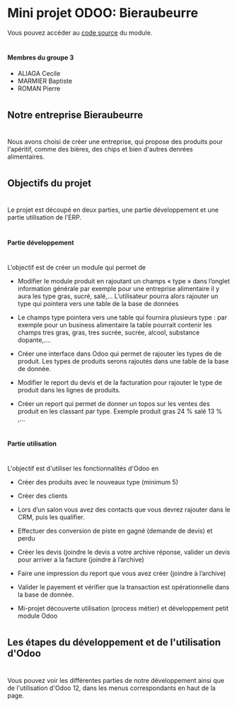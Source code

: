 # Mini projet ODOO: Bieraubeurre

Vous pouvez accéder au [code source](https://github.com/RexT2507/product_type) du module.

#

#### Membres du groupe 3
* ALIAGA Cecile
* MARMIER Baptiste
* ROMAN Pierre

#

## Notre entreprise Bieraubeurre

#

Nous avons choisi de créer une entreprise, qui propose des produits pour l'apéritif, comme des bières, des chips et bien d'autres denrées alimentaires.

#

## Objectifs du projet

#

Le projet est découpé en deux parties, une partie développement et une partie utilisation de l'ERP.

#

#### Partie développement

#

L’objectif est de créer un module qui permet de

* Modifier le module produit en rajoutant un champs « type » dans l’onglet information
générale par exemple pour une entreprise alimentaire il y aura les type gras, sucré, salé,…
L’utilisateur pourra alors rajouter un type qui pointera vers une table de la base de données

* Le champs type pointera vers une table qui fournira plusieurs type : par exemple pour un
business alimentaire la table pourrait contenir les champs tres gras, gras, tres sucrée, sucrée,
alcool, substance dopante,….

* Créer une interface dans Odoo qui permet de rajouter les types de de produit. Les types de
produits serons rajoutés dans une table de la base de donnée.

* Modifier le report du devis et de la facturation pour rajouter le type de produit dans les
lignes de produits.

* Créer un report qui permet de donner un topos sur les ventes des produit en les classant par
type. Exemple produit gras 24 % salé 13 % ,…

#

#### Partie utilisation

#

L'objectif est d'utiliser les fonctionnalités d'Odoo en

* Créer des produits avec le nouveaux type (minimum 5)

* Créer des clients

* Lors d’un salon vous avez des contacts que vous devrez rajouter dans le CRM, puis les qualifier.

* Effectuer des conversion de piste en gagné (demande de devis) et perdu

* Créer les devis (joindre le devis a votre archive réponse, valider un devis pour arriver a la facture
(joindre à l’archive)

* Faire une impression du report que vous avez créer (joindre à l’archive)

* Valider le payement et vérifier que la transaction est opérationnelle dans la base de donnée.

* Mi-projet découverte utilisation (process métier) et développement petit module Odoo

#

## Les étapes du développement et de l'utilisation d'Odoo

#
Vous pouvez voir les différentes parties de notre développement ainsi que de l'utilisation d'Odoo 12, dans les menus correspondants en haut de la page.
